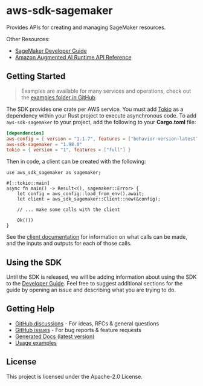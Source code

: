 # aws-sdk-sagemaker

Provides APIs for creating and managing SageMaker resources.

Other Resources:
  - [SageMaker Developer Guide](https://docs.aws.amazon.com/sagemaker/latest/dg/whatis.html#first-time-user)
  - [Amazon Augmented AI Runtime API Reference](https://docs.aws.amazon.com/augmented-ai/2019-11-07/APIReference/Welcome.html)

## Getting Started

> Examples are available for many services and operations, check out the
> [examples folder in GitHub](https://github.com/awslabs/aws-sdk-rust/tree/main/examples).

The SDK provides one crate per AWS service. You must add [Tokio](https://crates.io/crates/tokio)
as a dependency within your Rust project to execute asynchronous code. To add `aws-sdk-sagemaker` to
your project, add the following to your **Cargo.toml** file:

```toml
[dependencies]
aws-config = { version = "1.1.7", features = ["behavior-version-latest"] }
aws-sdk-sagemaker = "1.98.0"
tokio = { version = "1", features = ["full"] }
```

Then in code, a client can be created with the following:

```rust,no_run
use aws_sdk_sagemaker as sagemaker;

#[::tokio::main]
async fn main() -> Result<(), sagemaker::Error> {
    let config = aws_config::load_from_env().await;
    let client = aws_sdk_sagemaker::Client::new(&config);

    // ... make some calls with the client

    Ok(())
}
```

See the [client documentation](https://docs.rs/aws-sdk-sagemaker/latest/aws_sdk_sagemaker/client/struct.Client.html)
for information on what calls can be made, and the inputs and outputs for each of those calls.

## Using the SDK

Until the SDK is released, we will be adding information about using the SDK to the
[Developer Guide](https://docs.aws.amazon.com/sdk-for-rust/latest/dg/welcome.html). Feel free to suggest
additional sections for the guide by opening an issue and describing what you are trying to do.

## Getting Help

* [GitHub discussions](https://github.com/awslabs/aws-sdk-rust/discussions) - For ideas, RFCs & general questions
* [GitHub issues](https://github.com/awslabs/aws-sdk-rust/issues/new/choose) - For bug reports & feature requests
* [Generated Docs (latest version)](https://awslabs.github.io/aws-sdk-rust/)
* [Usage examples](https://github.com/awslabs/aws-sdk-rust/tree/main/examples)

## License

This project is licensed under the Apache-2.0 License.

